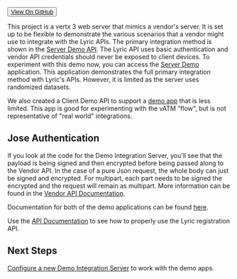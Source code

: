 <button><a href="https://github.com/LyricFinancial/demo-integration-server" target="_blank" class="btn btn-secondary btn-hero">View On GitHub</a></button>

This project is a vertx 3 web server that mimics a vendor's server.  It is set up to be flexible to
demonstrate the various scenarios that a vendor might use to integrate with the Lyric APIs. The primary integration
method is shown in the [Server Demo API](!Demo_Integration_Server/Server_Demo_Api). The Lyric API uses basic authentication and vendor API credentials
should never be exposed to client devices. To experiment with this demo now, you can access the [Server Demo](http://client-demo-stage.lyricfinancial.com/#/demo-server)
application. This application demonstrates the full primary integration method with Lyric's APIs. 
However, it is limited as the server uses randomized datasets.

We also created a Client Demo API to support a [demo app](http://client-demo-stage.lyricfinancial.com/#/demo)
that is less limited. This app is good for experimenting with the vATM "flow", but is not representative
of "real world" integrations.

## Jose Authentication
If you look at the code for the Demo Integration Server, you'll see that the payload is being signed and then encrypted before being passed along to the Vendor API.  In the case of a pure Json request, the whole body can just be signed and encrypted.  For multipart, each part needs to be signed the encrypted and the request will remain as multipart.  More information can be found in the [Vendor API Documentation](https://stageservices.lyricfinancial.com/docs/vendor-api/).  

Documentation for both of the demo applications can be found [here](!Angular_Demo).

Use the [API Documentation](https://stageservices.lyricfinancial.com/docs/vendor-api/) to see how to properly
use the Lyric registration API.


## Next Steps

[Configure a new Demo Integration Server](!Demo_Integration_Server/Welcome) to work with the demo apps.
